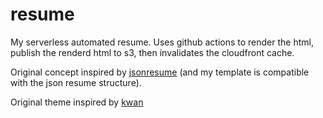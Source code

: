# resume

My serverless automated resume. Uses github actions to render the html, publish the renderd html to s3, then invalidates the cloudfront cache.

Original concept inspired by [jsonresume](https://jsonresume.org/) (and my template is compatible with the json resume structure).

Original theme inspired by [kwan](https://github.com/icoloma/jsonresume-theme-kwan)
